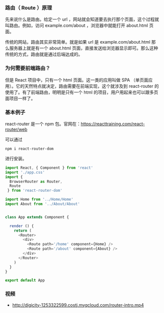 
### 路由（ Route ）原理

先来说什么是路由。给定一个 url ，网站就会知道要去执行那个页面，这个过程就叫路由。例如，访问 example.com/about ，浏览器中就能打开 about.html 页面。

传统的网站，路由其实非常简单。就是如果 url 是 example.com/about.html 那么服务器上就是有一个 about.html 页面，直接发送给浏览器显示即可。那么这种传统的方式，路由就是通过后端达成的。

### 为何需要前端路由？

但是 React 项目中，只有一个 html 页面。这一类的应用叫做 SPA （单页面应用）。它的天然特点就决定，路由需要在前端实现，这个就涉及到 react-router 的使用了。有了前端路由，明明是只有一个 html 的项目，用户用起来也可以跟多页面项目一样了。

### 基本例子

react-router 是一个 npm 包。官网在：https://reacttraining.com/react-router/web


可以通过

```
npm i react-router-dom
```

进行安装。


```js
import React, { Component } from 'react'
import './app.css'
import {
  BrowserRouter as Router,
  Route
 } from 'react-router-dom'

import Home from '../Home/Home'
import About from '../About/About'


class App extends Component {

  render () {
    return (
      <Router>
        <div>
          <Route path='/home' component={Home} />
          <Route path='/about' component={About} />
        </div>
      </Router>
    )
  }
}

export default App
```


### 视频

- http://digicity-1253322599.costj.myqcloud.com/router-intro.mp4
